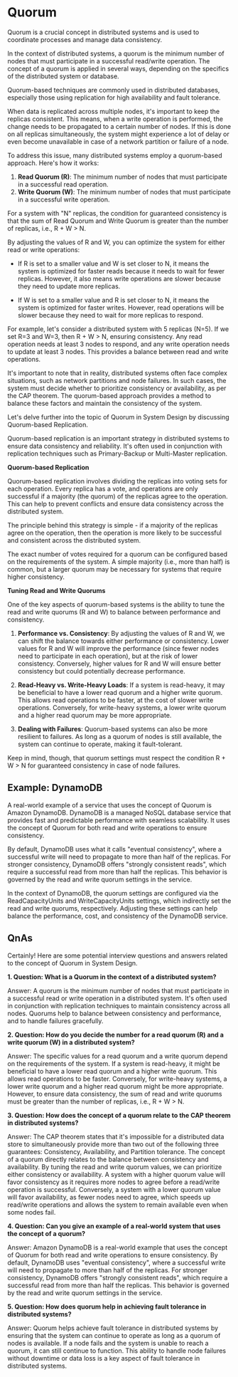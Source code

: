 # Quorum

Quorum is a crucial concept in distributed systems and is used to coordinate processes and manage data consistency. 

In the context of distributed systems, a quorum is the minimum number of nodes that must participate in a successful read/write operation. The concept of a quorum is applied in several ways, depending on the specifics of the distributed system or database.

Quorum-based techniques are commonly used in distributed databases, especially those using replication for high availability and fault tolerance. 

When data is replicated across multiple nodes, it's important to keep the replicas consistent. This means, when a write operation is performed, the change needs to be propagated to a certain number of nodes. If this is done on all replicas simultaneously, the system might experience a lot of delay or even become unavailable in case of a network partition or failure of a node.

To address this issue, many distributed systems employ a quorum-based approach. Here's how it works:

1. **Read Quorum (R)**: The minimum number of nodes that must participate in a successful read operation.
2. **Write Quorum (W)**: The minimum number of nodes that must participate in a successful write operation.

For a system with "N" replicas, the condition for guaranteed consistency is that the sum of Read Quorum and Write Quorum is greater than the number of replicas, i.e., R + W > N.

By adjusting the values of R and W, you can optimize the system for either read or write operations:

- If R is set to a smaller value and W is set closer to N, it means the system is optimized for faster reads because it needs to wait for fewer replicas. However, it also means write operations are slower because they need to update more replicas.

- If W is set to a smaller value and R is set closer to N, it means the system is optimized for faster writes. However, read operations will be slower because they need to wait for more replicas to respond.

For example, let's consider a distributed system with 5 replicas (N=5). If we set R=3 and W=3, then R + W > N, ensuring consistency. Any read operation needs at least 3 nodes to respond, and any write operation needs to update at least 3 nodes. This provides a balance between read and write operations.

It's important to note that in reality, distributed systems often face complex situations, such as network partitions and node failures. In such cases, the system must decide whether to prioritize consistency or availability, as per the CAP theorem. The quorum-based approach provides a method to balance these factors and maintain the consistency of the system.

Let's delve further into the topic of Quorum in System Design by discussing Quorum-based Replication.

Quorum-based replication is an important strategy in distributed systems to ensure data consistency and reliability. It's often used in conjunction with replication techniques such as Primary-Backup or Multi-Master replication.

**Quorum-based Replication**

Quorum-based replication involves dividing the replicas into voting sets for each operation. Every replica has a vote, and operations are only successful if a majority (the quorum) of the replicas agree to the operation. This can help to prevent conflicts and ensure data consistency across the distributed system.

The principle behind this strategy is simple - if a majority of the replicas agree on the operation, then the operation is more likely to be successful and consistent across the distributed system.

The exact number of votes required for a quorum can be configured based on the requirements of the system. A simple majority (i.e., more than half) is common, but a larger quorum may be necessary for systems that require higher consistency.

**Tuning Read and Write Quorums**

One of the key aspects of quorum-based systems is the ability to tune the read and write quorums (R and W) to balance between performance and consistency.

1. **Performance vs. Consistency**: By adjusting the values of R and W, we can shift the balance towards either performance or consistency. Lower values for R and W will improve the performance (since fewer nodes need to participate in each operation), but at the risk of lower consistency. Conversely, higher values for R and W will ensure better consistency but could potentially decrease performance.

2. **Read-Heavy vs. Write-Heavy Loads**: If a system is read-heavy, it may be beneficial to have a lower read quorum and a higher write quorum. This allows read operations to be faster, at the cost of slower write operations. Conversely, for write-heavy systems, a lower write quorum and a higher read quorum may be more appropriate.

3. **Dealing with Failures**: Quorum-based systems can also be more resilient to failures. As long as a quorum of nodes is still available, the system can continue to operate, making it fault-tolerant.

Keep in mind, though, that quorum settings must respect the condition R + W > N for guaranteed consistency in case of node failures.

## Example: DynamoDB

A real-world example of a service that uses the concept of Quorum is Amazon DynamoDB. DynamoDB is a managed NoSQL database service that provides fast and predictable performance with seamless scalability. It uses the concept of Quorum for both read and write operations to ensure consistency.

By default, DynamoDB uses what it calls "eventual consistency", where a successful write will need to propagate to more than half of the replicas. For stronger consistency, DynamoDB offers "strongly consistent reads", which require a successful read from more than half the replicas. This behavior is governed by the read and write quorum settings in the service.

In the context of DynamoDB, the quorum settings are configured via the ReadCapacityUnits and WriteCapacityUnits settings, which indirectly set the read and write quorums, respectively. Adjusting these settings can help balance the performance, cost, and consistency of the DynamoDB service.

## QnAs

Certainly! Here are some potential interview questions and answers related to the concept of Quorum in System Design.

**1. Question: What is a Quorum in the context of a distributed system?**
   
   Answer: A quorum is the minimum number of nodes that must participate in a successful read or write operation in a distributed system. It's often used in conjunction with replication techniques to maintain consistency across all nodes. Quorums help to balance between consistency and performance, and to handle failures gracefully. 

**2. Question: How do you decide the number for a read quorum (R) and a write quorum (W) in a distributed system?**
   
   Answer: The specific values for a read quorum and a write quorum depend on the requirements of the system. If a system is read-heavy, it might be beneficial to have a lower read quorum and a higher write quorum. This allows read operations to be faster. Conversely, for write-heavy systems, a lower write quorum and a higher read quorum might be more appropriate. However, to ensure data consistency, the sum of read and write quorums must be greater than the number of replicas, i.e., R + W > N.

**3. Question: How does the concept of a quorum relate to the CAP theorem in distributed systems?**
   
   Answer: The CAP theorem states that it's impossible for a distributed data store to simultaneously provide more than two out of the following three guarantees: Consistency, Availability, and Partition tolerance. The concept of a quorum directly relates to the balance between consistency and availability. By tuning the read and write quorum values, we can prioritize either consistency or availability. A system with a higher quorum value will favor consistency as it requires more nodes to agree before a read/write operation is successful. Conversely, a system with a lower quorum value will favor availability, as fewer nodes need to agree, which speeds up read/write operations and allows the system to remain available even when some nodes fail.

**4. Question: Can you give an example of a real-world system that uses the concept of a quorum?**
   
   Answer: Amazon DynamoDB is a real-world example that uses the concept of Quorum for both read and write operations to ensure consistency. By default, DynamoDB uses "eventual consistency", where a successful write will need to propagate to more than half of the replicas. For stronger consistency, DynamoDB offers "strongly consistent reads", which require a successful read from more than half the replicas. This behavior is governed by the read and write quorum settings in the service.

**5. Question: How does quorum help in achieving fault tolerance in distributed systems?**

   Answer: Quorum helps achieve fault tolerance in distributed systems by ensuring that the system can continue to operate as long as a quorum of nodes is available. If a node fails and the system is unable to reach a quorum, it can still continue to function. This ability to handle node failures without downtime or data loss is a key aspect of fault tolerance in distributed systems.
